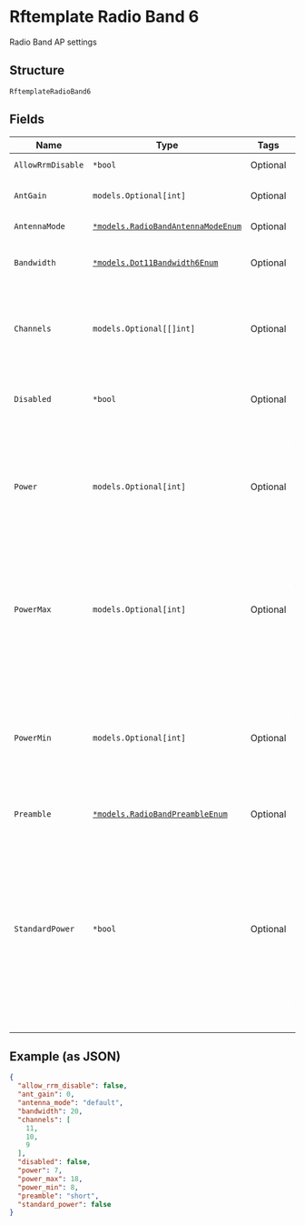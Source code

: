
# Rftemplate Radio Band 6

Radio Band AP settings

## Structure

`RftemplateRadioBand6`

## Fields

| Name | Type | Tags | Description |
|  --- | --- | --- | --- |
| `AllowRrmDisable` | `*bool` | Optional | **Default**: `false` |
| `AntGain` | `models.Optional[int]` | Optional | **Default**: `0`<br>**Constraints**: `>= 0`, `<= 10` |
| `AntennaMode` | [`*models.RadioBandAntennaModeEnum`](../../doc/models/radio-band-antenna-mode-enum.md) | Optional | **Default**: `"default"` |
| `Bandwidth` | [`*models.Dot11Bandwidth6Enum`](../../doc/models/dot-11-bandwidth-6-enum.md) | Optional | channel width for the 6GHz band<br>**Default**: `80` |
| `Channels` | `models.Optional[[]int]` | Optional | For RFTemplates. List of channels, null or empty array means auto |
| `Disabled` | `*bool` | Optional | whether to disable the radio<br>**Default**: `false` |
| `Power` | `models.Optional[int]` | Optional | TX power of the radio. For Devices, 0 means auto. -1 / -2 / -3 / …: treated as 0 / -1 / -2 / …<br>**Constraints**: `>= 5`, `<= 25` |
| `PowerMax` | `models.Optional[int]` | Optional | when power=0, max tx power to use, HW-specific values will be used if not set<br>**Default**: `18`<br>**Constraints**: `>= 5`, `<= 18` |
| `PowerMin` | `models.Optional[int]` | Optional | when power=0, min tx power to use, HW-specific values will be used if not set<br>**Default**: `8`<br>**Constraints**: `>= 5`, `<= 18` |
| `Preamble` | [`*models.RadioBandPreambleEnum`](../../doc/models/radio-band-preamble-enum.md) | Optional | **Default**: `"short"` |
| `StandardPower` | `*bool` | Optional | for 6GHz Only, standard-power operation, AFC (Automatic Frequency Coordination) will be performed and we'll fallback to Low Power Indoor if AFC failed<br>**Default**: `false` |

## Example (as JSON)

```json
{
  "allow_rrm_disable": false,
  "ant_gain": 0,
  "antenna_mode": "default",
  "bandwidth": 20,
  "channels": [
    11,
    10,
    9
  ],
  "disabled": false,
  "power": 7,
  "power_max": 18,
  "power_min": 8,
  "preamble": "short",
  "standard_power": false
}
```

